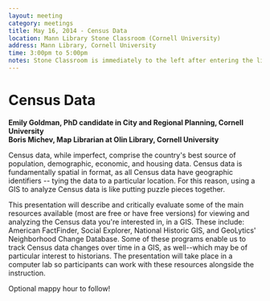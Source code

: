 ```yaml
---
layout: meeting
category: meetings
title: May 16, 2014 - Census Data
location: Mann Library Stone Classroom (Cornell University)
address: Mann Library, Cornell University
time: 3:00pm to 5:00pm
notes: Stone Classroom is immediately to the left after entering the library proper.
---
```


# Census Data

**Emily Goldman, PhD candidate in City and Regional Planning, Cornell University**  
**Boris Michev, Map Librarian at Olin Library, Cornell University**

Census data, while imperfect, comprise the country's best source of population, demographic, economic, and housing data. Census data is fundamentally spatial in format, as all Census data have geographic identifiers -- tying the data to a particular location. For this reason, using a GIS to analyze Census data is like putting puzzle pieces together.

This presentation will describe and critically evaluate some of the main resources available (most are free or have free versions) for viewing and analyzing the Census data you're interested in, in a GIS. These include: American FactFinder, Social Explorer, National Historic GIS, and GeoLytics' Neighborhood Change Database. Some of these programs enable us to track Census data changes over time in a GIS, as well--which may be of particular interest to historians. The presentation will take place in a computer lab so participants can work with these resources alongside the instruction.

Optional mappy hour to follow!

